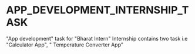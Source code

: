 # APP_DEVELOPMENT_INTERNSHIP_TASK
"App development" task for "Bharat Intern" Internship contains two task i.e "Calculator App", " Temperature Converter App"
